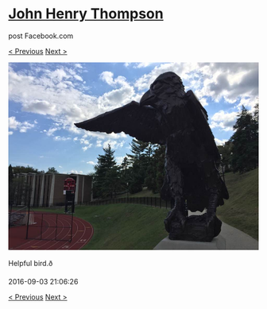 # [John Henry Thompson](../README.md)
post Facebook.com

[< Previous](2016-09-03-2.md) [Next >](2016-09-01-1.md)

[![](../media/2016-09-03/Timeline-Photos-Helpful-bird.jpg)](../README.md)

Helpful bird.ð

2016-09-03 21:06:26

[< Previous](2016-09-03-2.md) [Next >](2016-09-01-1.md)